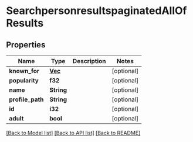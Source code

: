 # SearchpersonresultspaginatedAllOfResults

## Properties

Name | Type | Description | Notes
------------ | ------------- | ------------- | -------------
**known_for** | [**Vec<Value>**](Value.md) |  | [optional] 
**popularity** | **f32** |  | [optional] 
**name** | **String** |  | [optional] 
**profile_path** | **String** |  | [optional]
**id** | **i32** |  | [optional] 
**adult** | **bool** |  | [optional] 

[[Back to Model list]](../README.md#documentation-for-models) [[Back to API list]](../README.md#documentation-for-api-endpoints) [[Back to README]](../README.md)

